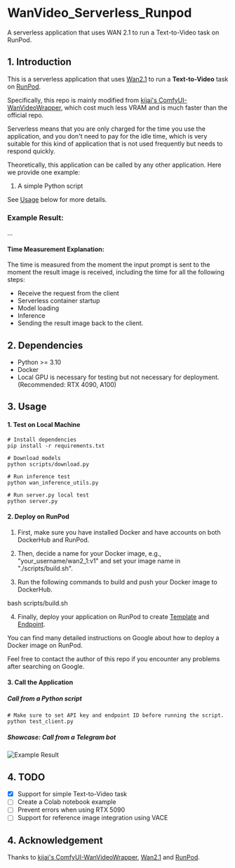 # WanVideo_Serverless_Runpod
A serverless application that uses WAN 2.1 to run a Text-to-Video task on RunPod.

## 1. Introduction
This is a serverless application that uses [Wan2.1](https://github.com/Wan-Video/Wan2.1) to run a **Text-to-Video** task on [RunPod](https://www.runpod.io/).

Specifically, this repo is mainly modified from [kijai's ComfyUI-WanVideoWrapper](https://github.com/kijai/ComfyUI-WanVideoWrapper), which cost much less VRAM and is much faster than the official repo.

Serverless means that you are only charged for the time you use the application, and you don't need to pay for the idle time, which is very suitable for this kind of application that is not used frequently but needs to respond quickly.

Theoretically, this application can be called by any other application. Here we provide one example:
1. A simple Python script

See [Usage](#Usage) below for more details.

### Example Result:
...

#### Time Measurement Explanation:
The time is measured from the moment the input prompt is sent to the moment the result image is received, including the time for all the following steps:
- Receive the request from the client
- Serverless container startup
- Model loading
- Inference
- Sending the result image back to the client.

## 2. Dependencies
- Python >= 3.10
- Docker
- Local GPU is necessary for testing but not necessary for deployment. (Recommended: RTX 4090, A100)

<a id="Usage"></a>
## 3. Usage
#### 1. Test on Local Machine
```
# Install dependencies
pip install -r requirements.txt

# Download models
python scripts/download.py

# Run inference test
python wan_inference_utils.py

# Run server.py local test
python server.py
```

#### 2. Deploy on RunPod
1. First, make sure you have installed Docker and have accounts on both DockerHub and RunPod.

2. Then, decide a name for your Docker image, e.g., "your_username/wan2_1:v1" and set your image name in "./scripts/build.sh".

3. Run the following commands to build and push your Docker image to DockerHub.

bash scripts/build.sh


4. Finally, deploy your application on RunPod to create [Template](https://docs.runpod.io/docs/template-creation) and [Endpoint](https://docs.runpod.io/docs/autoscaling).

You can find many detailed instructions on Google about how to deploy a Docker image on RunPod.

Feel free to contact the author of this repo if you encounter any problems after searching on Google.

#### 3. Call the Application
##### Call from a Python script
```
# Make sure to set API key and endpoint ID before running the script.
python test_client.py
```

##### Showcase: Call from a Telegram bot
![Example Result](./assets/telegram_bot_example.jpg)

## 4. TODO
- [x] Support for simple Text-to-Video task
- [ ] Create a Colab notebook example 
- [ ] Prevent errors when using RTX 5090
- [ ] Support for reference image integration using VACE

## 4. Acknowledgement
Thanks to [kijai's ComfyUI-WanVideoWrapper](https://github.com/kijai/ComfyUI-WanVideoWrapper), [Wan2.1](https://github.com/Wan-Video/Wan2.1) and [RunPod](https://www.runpod.io/).
